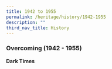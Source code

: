 ```yaml
---
title: 1942 to 1955
permalink: /heritage/history/1942-1955
description: ""
third_nav_title: History
---
```

### Overcoming (1942 - 1955)

**Dark Times**

